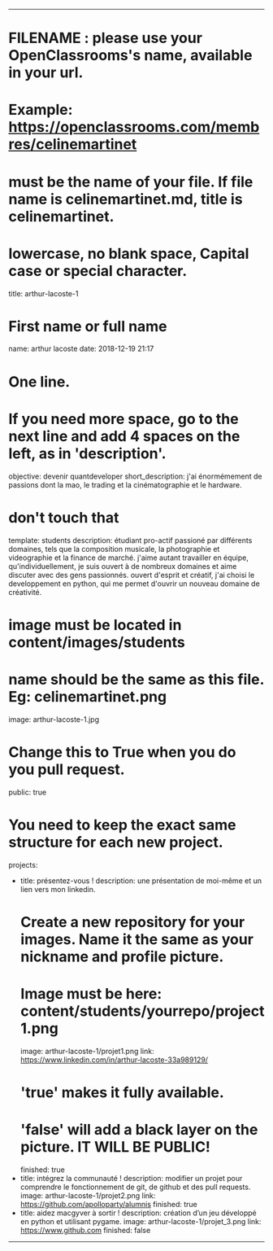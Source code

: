 ---

# FILENAME : please use your OpenClassrooms's name, available in your url.
# Example: https://openclassrooms.com/membres/celinemartinet
# must be the name of your file. If file name is celinemartinet.md, title is celinemartinet.
# lowercase, no blank space, Capital case or special character.
title: arthur-lacoste-1

# First name or full name
name: arthur lacoste
date: 2018-12-19 21:17

# One line.
# If you need more space, go to the next line and add 4 spaces on the left, as in 'description'.
objective: devenir quantdeveloper
short_description: j'ai énormémement de passions dont la mao, le trading et la cinématographie et le hardware.

# don't touch that
template: students
description:
    étudiant pro-actif passioné par différents domaines, tels que la composition musicale, la photographie et videographie et la finance de marché.
    j'aime autant travailler en équipe, qu'individuellement, je suis ouvert à de nombreux domaines et aime discuter avec des gens passionnés.
    ouvert d'esprit et créatif, j'ai choisi le developpement en python, qui me permet d'ouvrir un nouveau domaine de créativité.

# image must be located in content/images/students
# name should be the same as this file. Eg: celinemartinet.png
image: arthur-lacoste-1.jpg

# Change this to True when you do you pull request.
public: true

# You need to keep the exact same structure for each new project.
projects:
  - title: présentez-vous !
    description: une présentation de moi-même et un lien vers mon linkedin.
    # Create a new repository for your images. Name it the same as your nickname and profile picture.
    # Image must be here: content/students/yourrepo/project1.png
    image: arthur-lacoste-1/projet1.png
    link: https://www.linkedin.com/in/arthur-lacoste-33a989129/
    # 'true' makes it fully available.
    # 'false' will add a black layer on the picture. IT WILL BE PUBLIC!
    finished: true
  - title: intégrez la communauté !
    description: modifier un projet pour comprendre le fonctionnement de git, de github et des pull requests.
    image: arthur-lacoste-1/projet2.png
    link: https://github.com/apolloparty/alumnis
    finished: true
  - title: aidez macgyver à sortir !
    description: création d’un jeu développé en python et utilisant pygame.
    image: arthur-lacoste-1/projet_3.png
    link: https://www.github.com
    finished: false

---